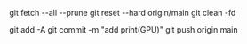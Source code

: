 git fetch --all --prune
git reset --hard origin/main
git clean -fd

git add -A
git commit -m "add print(GPU)"
git push origin main